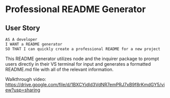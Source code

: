 # Professional README Generator

## User Story

```md
AS A developer
I WANT a README generator
SO THAT I can quickly create a professional README for a new project
```

This README generator utilizes node and the inquirer package to prompt users directly in their VS terminal for input and generates a formatted README.md file with all of the relevant information.  


Walkthrough video: https://drive.google.com/file/d/1BXCYjdld3VdNR7emPRJ7xB9f8rKmdGY5/view?usp=sharing


